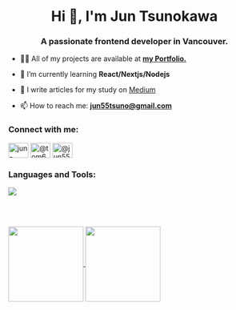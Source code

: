 <h1 align="center">Hi 👋, I'm Jun Tsunokawa</h1>
<h3 align="center">A passionate frontend developer in Vancouver.</h3>

- 👨‍💻 All of my projects are available at **[my Portfolio.](https://jun-tsunokawa-portfolio.vercel.app/)**

- 🌱 I’m currently learning **React/Nextjs/Nodejs**

- 📝 I write articles for my study on [Medium](https://medium.com/@jun55tsuno)

- 📫 How to reach me: **jun55tsuno@gmail.com**

<h3 align="left">Connect with me:</h3>
<p align="left">
<a href="https://linkedin.com/in/jun-tsunokawa-b22596247" target="blank"><img align="center" src="https://raw.githubusercontent.com/rahuldkjain/github-profile-readme-generator/master/src/images/icons/Social/linked-in-alt.svg" alt="jun-tsunokawa-b22596247" height="30" width="40" /></a>
  <a href="https://twitter.com/@tom66tomy" target="blank"><img align="center" src="https://raw.githubusercontent.com/rahuldkjain/github-profile-readme-generator/master/src/images/icons/Social/twitter.svg" alt="@tom66tomy" height="30" width="40" /></a>
<a href="https://medium.com/@jun55tsuno" target="blank"><img align="center" src="https://raw.githubusercontent.com/rahuldkjain/github-profile-readme-generator/master/src/images/icons/Social/medium.svg" alt="@jun55tsuno" height="30" width="40" /></a>
</p>

<h3 align="left">Languages and Tools:</h3>
<a href="https://skillicons.dev">
    <img src="https://skillicons.dev/icons?i=html,css,js,ts,react,next,redux,graphql,tailwind,sass,materialui,bootstrap,firebase,figma" />
 </a>

<br><br>
<p><a href="https://github.com/anuraghazra/github-readme-stats">
  <img align="center" height="150px" src="https://github-readme-stats.vercel.app/api?username=jun-tsuno&count_private=true&theme=dark&show_icons=true&hide=contribs" />
</a>
<a href="https://github.com/anuraghazra/convoychat">
  <img align="center" height="150px" src="https://github-readme-stats.vercel.app/api/top-langs/?username=jun-tsuno&layout=compact&theme=dark&langs_count=5" />
</a></p>
 
